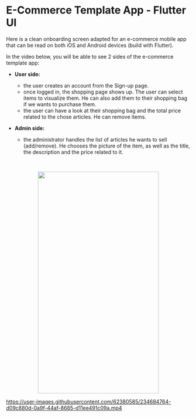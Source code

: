 # E-Commerce Template App  - Flutter UI

Here is a clean onboarding screen adapted for an e-commerce mobile app that can be read on both iOS and Android devices (build with Flutter). 

In the video below, you will be able to see 2 sides of the e-commerce template app: 
- **User side:** 
    - the user creates an account from the Sign-up page. 
    - once logged in, the shopping page shows up. The user can select items to visualize them. He can also add them to their shopping bag if we wants to purchase them.  
    - the user can have a look at their shopping bag and the total price related to the chose articles. He can remove items. 

- **Admin side:**
    - the administrator handles the list of articles he wants to sell (add/remove). He chooses the picture of the item, as well as the title, the description and the price related to it. 
   
</br>

<p align="center">    
<img src="https://www.cjoint.com/doc/23_04/MDAoO0RRlL5_app-screenshot.png" height="604" width="330">
</p>

https://user-images.githubusercontent.com/62380585/234684764-d09c880d-0a9f-44af-8685-d11ee491c09a.mp4
